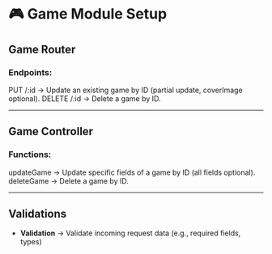 # 🎮 Game Module Setup

## Game Router

### Endpoints:

PUT /:id → Update an existing game by ID (partial update, coverImage optional).
DELETE /:id → Delete a game by ID.

---

## Game Controller

### Functions:

updateGame → Update specific fields of a game by ID (all fields optional).
deleteGame → Delete a game by ID.

---

## Validations

- **Validation** → Validate incoming request data (e.g., required fields, types)
